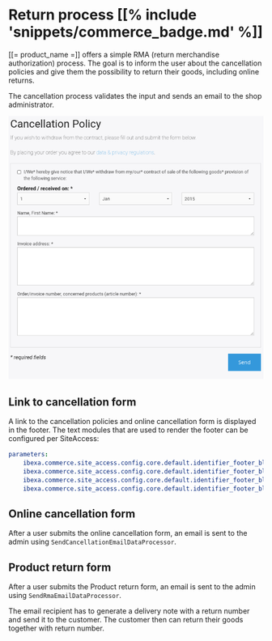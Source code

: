 # Return process [[% include 'snippets/commerce_badge.md' %]]

[[= product_name =]] offers a simple RMA (return merchandise authorization) process.
The goal is to inform the user about the cancellation policies and give them the possibility to return their goods, including online returns.

The cancellation process validates the input and sends an email to the shop administrator. 

![](../img/rma_process.png)

## Link to cancellation form

A link to the cancellation policies and online cancellation form is displayed in the footer.
The text modules that are used to render the footer can be configured per SiteAccess:

``` yaml
parameters:
    ibexa.commerce.site_access.config.core.default.identifier_footer_block_address: footer_block_address
    ibexa.commerce.site_access.config.core.default.identifier_footer_block_company: footer_block_company
    ibexa.commerce.site_access.config.core.default.identifier_footer_block_service: footer_block_service
    ibexa.commerce.site_access.config.core.default.identifier_footer_block_ordering: footer_block_ordering
```

## Online cancellation form

After a user submits the online cancellation form,
an email is sent to the admin using `SendCancellationEmailDataProcessor`.

## Product return form

After a user submits the Product return form,
an email is sent to the admin using `SendRmaEmailDataProcessor`.

The email recipient has to generate a delivery note with a return number and send it to the customer.
The customer then can return their goods together with return number.

